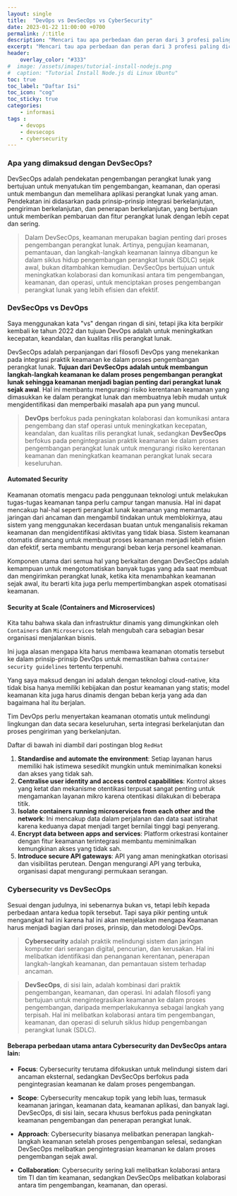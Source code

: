 ```yaml
---
layout: single
title:  "DevOps vs DevSecOps vs CyberSecurity"
date: 2023-01-22 11:00:00 +0700
permalink: /:title
description: "Mencari tau apa perbedaan dan peran dari 3 profesi paling dicari saat ini yaitu DevOps dengan DevSecOps ataupun CyberSecurity."
excerpt: "Mencari tau apa perbedaan dan peran dari 3 profesi paling dicari saat ini yaitu DevOps dengan DevSecOps ataupun CyberSecurity."
header:
    overlay_color: "#333"
#  image: /assets/images/tutorial-install-nodejs.png
#  caption: "Tutorial Install Node.js di Linux Ubuntu"
toc: true
toc_label: "Daftar Isi"
toc_icon: "cog"
toc_sticky: true
categories: 
    - informasi
tags : 
    - devops
    - devsecops
    - cybersecurity
---
```

### Apa yang dimaksud dengan DevSecOps?
DevSecOps adalah pendekatan pengembangan perangkat lunak yang bertujuan untuk menyatukan tim pengembangan, keamanan, dan operasi untuk membangun dan memelihara aplikasi perangkat lunak yang aman. Pendekatan ini didasarkan pada prinsip-prinsip integrasi berkelanjutan, pengiriman berkelanjutan, dan penerapan berkelanjutan, yang bertujuan untuk memberikan pembaruan dan fitur perangkat lunak dengan lebih cepat dan sering. 

  > Dalam DevSecOps, keamanan merupakan bagian penting dari proses pengembangan perangkat lunak. Artinya, pengujian keamanan, pemantauan, dan langkah-langkah keamanan lainnya dibangun ke dalam siklus hidup pengembangan perangkat lunak (SDLC) sejak awal, bukan ditambahkan kemudian. DevSecOps bertujuan untuk meningkatkan kolaborasi dan komunikasi antara tim pengembangan, keamanan, dan operasi, untuk menciptakan proses pengembangan perangkat lunak yang lebih efisien dan efektif.

### DevSecOps vs DevOps
Saya menggunakan kata "vs" dengan ringan di sini, tetapi jika kita berpikir kembali ke tahun 2022 dan tujuan DevOps adalah untuk meningkatkan kecepatan, keandalan, dan kualitas rilis perangkat lunak.

DevSecOps adalah perpanjangan dari filosofi DevOps yang menekankan pada integrasi praktik keamanan ke dalam proses pengembangan perangkat lunak. **Tujuan dari DevSecOps adalah untuk membangun langkah-langkah keamanan ke dalam proses pengembangan perangkat lunak sehingga keamanan menjadi bagian penting dari perangkat lunak sejak awal**. Hal ini membantu mengurangi risiko kerentanan keamanan yang dimasukkan ke dalam perangkat lunak dan membuatnya lebih mudah untuk mengidentifikasi dan memperbaiki masalah apa pun yang muncul.

  > **DevOps** berfokus pada peningkatan kolaborasi dan komunikasi antara pengembang dan staf operasi untuk meningkatkan kecepatan, keandalan, dan kualitas rilis perangkat lunak, sedangkan **DevSecOps** berfokus pada pengintegrasian praktik keamanan ke dalam proses pengembangan perangkat lunak untuk mengurangi risiko kerentanan keamanan dan meningkatkan keamanan perangkat lunak secara keseluruhan.

#### Automated Security
Keamanan otomatis mengacu pada penggunaan teknologi untuk melakukan tugas-tugas keamanan tanpa perlu campur tangan manusia. Hal ini dapat mencakup hal-hal seperti perangkat lunak keamanan yang memantau jaringan dari ancaman dan mengambil tindakan untuk memblokirnya, atau sistem yang menggunakan kecerdasan buatan untuk menganalisis rekaman keamanan dan mengidentifikasi aktivitas yang tidak biasa. Sistem keamanan otomatis dirancang untuk membuat proses keamanan menjadi lebih efisien dan efektif, serta membantu mengurangi beban kerja personel keamanan.

Komponen utama dari semua hal yang berkaitan dengan DevSecOps adalah kemampuan untuk mengotomatiskan banyak tugas yang ada saat membuat dan mengirimkan perangkat lunak, ketika kita menambahkan keamanan sejak awal, itu berarti kita juga perlu mempertimbangkan aspek otomatisasi keamanan.

#### Security at Scale (Containers and Microservices)
Kita tahu bahwa skala dan infrastruktur dinamis yang dimungkinkan oleh `Containers` dan `Microservices` telah mengubah cara sebagian besar organisasi menjalankan bisnis.

Ini juga alasan mengapa kita harus membawa keamanan otomatis tersebut ke dalam prinsip-prinsip DevOps untuk memastikan bahwa `container security guidelines` tertentu terpenuhi.

Yang saya maksud dengan ini adalah dengan teknologi cloud-native, kita tidak bisa hanya memiliki kebijakan dan postur keamanan yang statis; model keamanan kita juga harus dinamis dengan beban kerja yang ada dan bagaimana hal itu berjalan.

Tim DevOps perlu menyertakan keamanan otomatis untuk melindungi lingkungan dan data secara keseluruhan, serta integrasi berkelanjutan dan proses pengiriman yang berkelanjutan.

Daftar di bawah ini diambil dari postingan blog `RedHat`
  1. **Standardise and automate the environment**: Setiap layanan harus memiliki hak istimewa sesedikit mungkin untuk meminimalkan koneksi dan akses yang tidak sah.
  2. **Centralise user identity and access control capabilities**: Kontrol akses yang ketat dan mekanisme otentikasi terpusat sangat penting untuk mengamankan layanan mikro karena otentikasi dilakukan di beberapa titik.
  3. **Isolate containers running microservices from each other and the network**: Ini mencakup data dalam perjalanan dan data saat istirahat karena keduanya dapat menjadi target bernilai tinggi bagi penyerang.
  4. **Encrypt data between apps and services**: Platform orkestrasi kontainer dengan fitur keamanan terintegrasi membantu meminimalkan kemungkinan akses yang tidak sah.
  5. **Introduce secure API gateways**: API yang aman meningkatkan otorisasi dan visibilitas perutean. Dengan mengurangi API yang terbuka, organisasi dapat mengurangi permukaan serangan.

### Cybersecurity vs DevSecOps

Sesuai dengan judulnya, ini sebenarnya bukan vs, tetapi lebih kepada perbedaan antara kedua topik tersebut. Tapi saya pikir penting untuk mengangkat hal ini karena hal ini akan menjelaskan mengapa Keamanan harus menjadi bagian dari proses, prinsip, dan metodologi DevOps.

  > **Cybersecurity** adalah praktik melindungi sistem dan jaringan komputer dari serangan digital, pencurian, dan kerusakan. Hal ini melibatkan identifikasi dan penanganan kerentanan, penerapan langkah-langkah keamanan, dan pemantauan sistem terhadap ancaman.

  > **DevSecOps**, di sisi lain, adalah kombinasi dari praktik pengembangan, keamanan, dan operasi. Ini adalah filosofi yang bertujuan untuk mengintegrasikan keamanan ke dalam proses pengembangan, daripada memperlakukannya sebagai langkah yang terpisah. Hal ini melibatkan kolaborasi antara tim pengembangan, keamanan, dan operasi di seluruh siklus hidup pengembangan perangkat lunak (SDLC).

#### Beberapa perbedaan utama antara Cybersecurity dan DevSecOps antara lain:

  * **Focus**: Cybersecurity terutama difokuskan untuk melindungi sistem dari ancaman eksternal, sedangkan DevSecOps berfokus pada pengintegrasian keamanan ke dalam proses pengembangan.

  * **Scope**: Cybersecurity mencakup topik yang lebih luas, termasuk keamanan jaringan, keamanan data, keamanan aplikasi, dan banyak lagi. DevSecOps, di sisi lain, secara khusus berfokus pada peningkatan keamanan pengembangan dan penerapan perangkat lunak.

  * **Approach**: Cybersecurity biasanya melibatkan penerapan langkah-langkah keamanan setelah proses pengembangan selesai, sedangkan DevSecOps melibatkan pengintegrasian keamanan ke dalam proses pengembangan sejak awal.

  * **Collaboration**: Cybersecurity sering kali melibatkan kolaborasi antara tim TI dan tim keamanan, sedangkan DevSecOps melibatkan kolaborasi antara tim pengembangan, keamanan, dan operasi.
